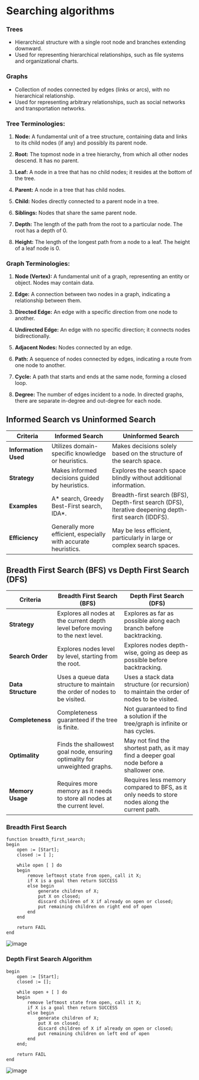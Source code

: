 # Searching algorithms 

### Trees
- Hierarchical structure with a single root node and branches extending downward.
- Used for representing hierarchical relationships, such as file systems and organizational charts.

### Graphs
- Collection of nodes connected by edges (links or arcs), with no hierarchical relationship.
- Used for representing arbitrary relationships, such as social networks and transportation networks.

### Tree Terminologies:

1. **Node:** A fundamental unit of a tree structure, containing data and links to its child nodes (if any) and possibly its parent node.
  
2. **Root:** The topmost node in a tree hierarchy, from which all other nodes descend. It has no parent.
  
3. **Leaf:** A node in a tree that has no child nodes; it resides at the bottom of the tree.
  
4. **Parent:** A node in a tree that has child nodes.
  
5. **Child:** Nodes directly connected to a parent node in a tree.
  
6. **Siblings:** Nodes that share the same parent node.
  
7. **Depth:** The length of the path from the root to a particular node. The root has a depth of 0.
  
8. **Height:** The length of the longest path from a node to a leaf. The height of a leaf node is 0.
  
### Graph Terminologies:

1. **Node (Vertex):** A fundamental unit of a graph, representing an entity or object. Nodes may contain data.
  
2. **Edge:** A connection between two nodes in a graph, indicating a relationship between them.
  
3. **Directed Edge:** An edge with a specific direction from one node to another.
  
4. **Undirected Edge:** An edge with no specific direction; it connects nodes bidirectionally.
  
5. **Adjacent Nodes:** Nodes connected by an edge.
  
6. **Path:** A sequence of nodes connected by edges, indicating a route from one node to another.
  
7. **Cycle:** A path that starts and ends at the same node, forming a closed loop.
  
8. **Degree:** The number of edges incident to a node. In directed graphs, there are separate in-degree and out-degree for each node.

## Informed Search vs Uninformed Search  

| Criteria           | Informed Search                                      | Uninformed Search                                |
|--------------------|------------------------------------------------------|--------------------------------------------------|
| **Information Used** | Utilizes domain-specific knowledge or heuristics.   | Makes decisions solely based on the structure of the search space. |
| **Strategy**         | Makes informed decisions guided by heuristics.       | Explores the search space blindly without additional information. |
| **Examples**         | A* search, Greedy Best-First search, IDA*.           | Breadth-first search (BFS), Depth-first search (DFS), Iterative deepening depth-first search (IDDFS). |
| **Efficiency**       | Generally more efficient, especially with accurate heuristics. | May be less efficient, particularly in large or complex search spaces. |

## Breadth First Search (BFS) vs Depth First Search (DFS)    

| Criteria           | Breadth First Search (BFS)                         | Depth First Search (DFS)                            |
|--------------------|----------------------------------------------------|-----------------------------------------------------|
| **Strategy**       | Explores all nodes at the current depth level before moving to the next level. | Explores as far as possible along each branch before backtracking. |
| **Search Order**   | Explores nodes level by level, starting from the root. | Explores nodes depth-wise, going as deep as possible before backtracking. |
| **Data Structure** | Uses a queue data structure to maintain the order of nodes to be visited. | Uses a stack data structure (or recursion) to maintain the order of nodes to be visited. |
| **Completeness**   | Completeness guaranteed if the tree is finite.    | Not guaranteed to find a solution if the tree/graph is infinite or has cycles. |
| **Optimality**     | Finds the shallowest goal node, ensuring optimality for unweighted graphs. | May not find the shortest path, as it may find a deeper goal node before a shallower one. |
| **Memory Usage**   | Requires more memory as it needs to store all nodes at the current level. | Requires less memory compared to BFS, as it only needs to store nodes along the current path. |


### Breadth First Search

```plaintext
function breadth_first_search;
begin
    open := [Start];
    closed := [ ];

    while open [ ] do
    begin
        remove leftmost state from open, call it X;
        if X is a goal then return SUCCESS
        else begin
            generate children of X;
            put X on closed;
            discard children of X if already on open or closed;
            put remaining children on right end of open
        end
    end

    return FAIL
end
```

![image](https://github.com/Rohail30/AI/assets/96627590/ca1c66fd-de4a-45df-8ba5-5f243d664bc2)

### Depth First Search Algorithm

```plaintext
begin
    open := [Start];
    closed := [];
    
    while open + [ ] do
    begin
        remove leftmost state from open, call it X;
        if X is a goal then return SUCCESS
        else begin
            generate children of X;
            put X on closed;
            discard children of X if already on open or closed;
            put remaining children on left end of open
        end
    end;
    
    return FAIL
end
```

![image](https://github.com/Rohail30/AI/assets/96627590/9894b6a2-10f8-4ef3-9664-07bdcf167a92)












